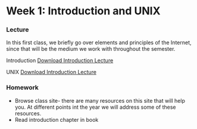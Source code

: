 # Week 1: Introduction and UNIX

### Lecture

In this first class, we briefly go over elements and principles of the Internet, since that will be the medium we work with throughout the semester.

Introduction
[Download Introduction Lecture](1a.pdf)

UNIX
[Download Introduction Lecture](1a.pdf)

### Homework
- Browse class site- there are many resources on this site that will help you. At different points int the year we will address some of these resources.
- Read introduction chapter in book
